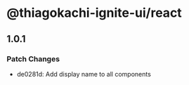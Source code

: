 # @thiagokachi-ignite-ui/react

## 1.0.1

### Patch Changes

- de0281d: Add display name to all components
